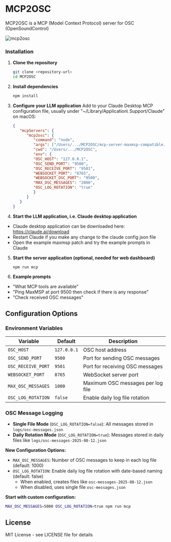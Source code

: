 # MCP2OSC
MCP2OSC is a MCP (Model Context Protocol) server for OSC (OpenSoundControl)

![mcp2osc](https://github.com/user-attachments/assets/1c90133c-404b-4269-9515-7e4acba28453)

### Installation

1. **Clone the repository**
   ```bash
   git clone <repository-url>
   cd MCP2OSC
   ```

2. **Install dependencies**
   ```bash
   npm install
   ```

3. **Configure your LLM application**
   Add to your Claude Desktop MCP configuration file, usually under "~/Library/Application\ Support/Claude" on macOS:
   ```json
   {
      "mcpServers": {
         "mcp2osc": {
            "command": "node",
            "args": ["/Users/.../MCP2OSC/mcp-server-maxmsp-compatible.js"],
            "cwd": "/Users/.../MCP2OSC",
            "env": {
            "OSC_HOST": "127.0.0.1",
            "OSC_SEND_PORT": "9500",
            "OSC_RECEIVE_PORT": "9501", 
            "WEBSOCKET_PORT": "8765",
            "WEBSOCKET_OSC_PORT": "9500",
            "MAX_OSC_MESSAGES": "2000",
            "OSC_LOG_ROTATION": "true"
            }
         }
      }
   }
   ```

4. **Start the LLM application, i.e. Claude desktop application**   
- Claude desktop application can be downloaded here: https://claude.ai/download
- Restart Claude if you make any change to the claude config json file 
- Open the example maxmsp patch and try the example prompts in Claude

5. **Start the server application (optional, needed for web dashboard)**
   ```bash
   npm run mcp
   ```

6. **Example prompts**   
- "What MCP tools are available"
- "Ping MaxMSP at port 9500 then check if there is any response"
- "Check received OSC messages"

## Configuration Options

### Environment Variables

| Variable | Default | Description |
|----------|---------|-------------|
| `OSC_HOST` | `127.0.0.1` | OSC host address |
| `OSC_SEND_PORT` | `9500` | Port for sending OSC messages |
| `OSC_RECEIVE_PORT` | `9501` | Port for receiving OSC messages |
| `WEBSOCKET_PORT` | `8765` | WebSocket server port |
| `MAX_OSC_MESSAGES` | `1000` | Maximum OSC messages per log file |
| `OSC_LOG_ROTATION` | `false` | Enable daily log file rotation |

### OSC Message Logging

- **Single File Mode** (`OSC_LOG_ROTATION=false`): All messages stored in `logs/osc-messages.json`
- **Daily Rotation Mode** (`OSC_LOG_ROTATION=true`): Messages stored in daily files like `logs/osc-messages-2025-08-12.json`

**New Configuration Options:**
- `MAX_OSC_MESSAGES`: Number of OSC messages to keep in each log file (default: 1000)
- `OSC_LOG_ROTATION`: Enable daily log file rotation with date-based naming (default: false)
  - When enabled, creates files like `osc-messages-2025-08-12.json`
  - When disabled, uses single file `osc-messages.json`

**Start with custom configuration:**
```bash
MAX_OSC_MESSAGES=5000 OSC_LOG_ROTATION=true npm run mcp
```

## License
MIT License - see LICENSE file for details
